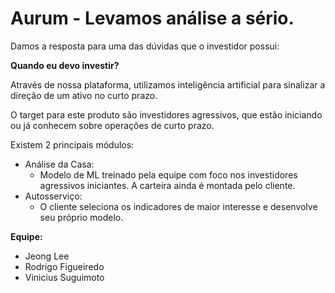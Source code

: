 # Aurum - Levamos análise a sério.

Damos a resposta para uma das dúvidas que o investidor possui:

**Quando eu devo investir?**

Através de nossa plataforma, utilizamos inteligência artificial para sinalizar a direção de um ativo no curto prazo.

O target para este produto são investidores agressivos, que estão iniciando ou já conhecem sobre operações de curto prazo.

Existem 2 principais módulos:
- Análise da Casa:
    - Modelo de ML treinado pela equipe com foco nos investidores agressivos iniciantes. 
    A carteira ainda é montada pelo cliente.
- Autosserviço:
    - O cliente seleciona os indicadores de maior interesse e desenvolve seu próprio modelo.


**Equipe:**
- Jeong Lee
- Rodrigo Figueiredo
- Vinicius Suguimoto
